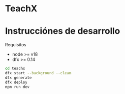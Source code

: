 # TeachX

# Instrucciónes de desarrollo

Requisitos
* node >= v18
* dfx >= 0.14

```bash
cd teachx
dfx start --background --clean
dfx generate
dfx deploy
npm run dev
```